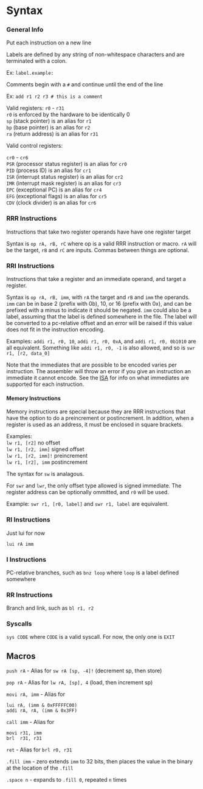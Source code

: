 # Syntax

### General Info

Put each instruction on a new line  

Labels are defined by any string of non-whitespace characters and are terminated with a colon.  

Ex: `label.example:`

Comments begin with a `#` and continue until the end of the line

Ex: `add r1 r2 r3 # this is a comment`

Valid registers: `r0` - `r31`  
`r0` is enforced by the hardware to be identically 0  
`sp` (stack pointer) is an alias for `r1`  
`bp` (base pointer)  is an alias for `r2`  
`ra` (return address) is an alias for `r31`

Valid control registers:

`cr0` - `cr6`  
`PSR` (processor status register) is an alias for `cr0`  
`PID` (process ID) is an alias for `cr1`  
`ISR` (interrupt status register) is an alias for `cr2`  
`IMR` (interrupt mask register) is an alias for `cr3`  
`EPC` (exceptional PC) is an alias for `cr4`  
`EFG` (exceptional flags) is an alias for `cr5`  
`CDV` (clock divider) is an alias for `cr6`  

### RRR Instructions

Instructions that take two register operands have have one register target  

Syntax is `op rA, rB, rC` where op is a valid RRR instruction or macro. `rA` will be the target, `rB` and `rC` are inputs. Commas between things are optional.

### RRI Instructions

Instructions that take a register and an immediate operand, and target a register.

Syntax is `op rA, rB, imm`, with `rA` the target and `rB` and `imm` the operands. `imm` can be in base 2 (prefix with 0b), 10, or 16 (prefix with 0x), and can be prefixed with a minus to indicate it should be negated. `imm` could also be a label, assuming that the label is defined somewhere in the file. The label will be converted to a pc-relative offset and an error will be raised if this value does not fit in the instruction encoding.

Examples:  `addi r1, r0, 10`, `addi r1, r0, 0xA`, and `addi r1, r0, 0b1010` are all equivalent. Something like `addi r1, r0, -1` is also allowed, and so is `swr r1, [r2, data_0]`

Note that the immediates that are possible to be encoded varies per instruction. The assembler will throw an error if you give an instruction an immediate it cannot encode. See the [ISA](https://github.com/b-Rocks2718/Dioptase/blob/main/docs/ISA.md) for info on what immediates are supported for each instruction. 

#### Memory Instructions

Memory instructions are special because they are RRR instructions that have the option to do a preincrement or postincrement. In addition, when a register is used as an address, it must be enclosed in square brackets.

Examples:  
`lw r1, [r2]` no offset  
`lw r1, [r2, imm]` signed offset  
`lw r1, [r2, imm]!` preincrement  
`lw r1, [r2], imm` postincrement  

The syntax for `sw` is analagous. 

For `swr` and `lwr`, the only offset type allowed is signed immediate. The register address can be optionally ommitted, and `r0` will be used.

Example: `swr r1, [r0, label]` and `swr r1, label` are equivalent.

### RI Instructions

Just lui for now

`lui rA imm`

### I Instructions

PC-relative branches, such as `bnz loop` where `loop` is a label defined somewhere

### RR Instructions

Branch and link, such as `bl r1, r2`

### Syscalls

`sys CODE` where `CODE` is a valid syscall. For now, the only one is `EXIT`

## Macros

`push rA` - Alias for `sw rA [sp, -4]!` (decrement sp, then store)

`pop rA` - Alias for `lw rA, [sp], 4` (load, then increment sp)


`movi rA, imm` - Alias for
```
lui rA, (imm & 0xFFFFFC00)
addi rA, rA, (imm & 0x3FF)
```

`call imm` - Alias for
```
movi r31, imm
brl  r31, r31
```


`ret` - Alias for  `brl r0, r31`

`.fill imm` - zero extends `imm` to 32 bits, then places the value in the binary at the location of the `.fill`

`.space n` - expands to `.fill 0`, repeated `n` times
